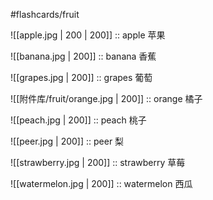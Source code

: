
#flashcards/fruit

![[apple.jpg | 200 | 200]] :: apple 苹果

![[banana.jpg | 200]] :: banana 香蕉

![[grapes.jpg | 200]] :: grapes 葡萄

![[附件库/fruit/orange.jpg | 200]] :: orange 橘子

![[peach.jpg | 200]] :: peach 桃子

![[peer.jpg | 200]] :: peer 梨

![[strawberry.jpg | 200]] :: strawberry 草莓

![[watermelon.jpg | 200]] :: watermelon 西瓜